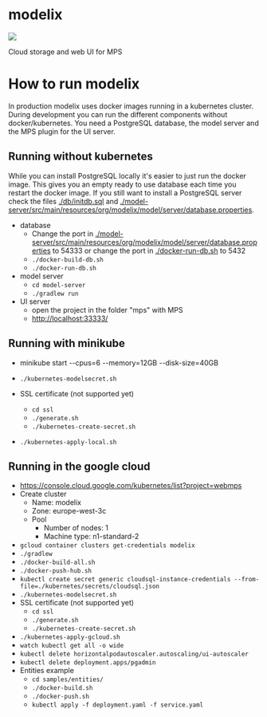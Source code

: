 # modelix

<a href="https://build.mbeddr.com/project.html?projectId=WebMps_WebMpsBuild&tab=projectOverview"><img src="http://build.mbeddr.com/app/rest/builds/buildType:(id:WebMps_WebMpsBuild)/statusIcon"/></a>

Cloud storage and web UI for MPS

# How to run modelix

In production modelix uses docker images running in a kubernetes cluster.
During development you can run the different components without docker/kubernetes.
You need a PostgreSQL database, the model server and the MPS plugin for the UI server.

## Running without kubernetes

While you can install PostgreSQL locally it's easier to just run the docker image.
This gives you an empty ready to use database each time you restart the docker image.
If you still want to install a PostgreSQL server check the files [./db/initdb.sql](./db/initdb.sql) and
[./model-server/src/main/resources/org/modelix/model/server/database.properties](./model-server/src/main/resources/org/modelix/model/server/database.properties).

- database
    - Change the port in [./model-server/src/main/resources/org/modelix/model/server/database.properties](./model-server/src/main/resources/org/modelix/model/server/database.properties) to 54333 or change the port in [./docker-run-db.sh](./docker-run-db.sh) to 5432
	- `./docker-build-db.sh`
    - `./docker-run-db.sh`
- model server
    - `cd model-server`
    - `./gradlew run`
- UI server
    - open the project in the folder "mps" with MPS
    - <http://localhost:33333/>

## Running with minikube

- minikube start --cpus=6 --memory=12GB --disk-size=40GB

- `./kubernetes-modelsecret.sh`
- SSL certificate (not supported yet)
    - `cd ssl`
    - `./generate.sh`
    - `./kubernetes-create-secret.sh`
- `./kubernetes-apply-local.sh`

## Running in the google cloud

- https://console.cloud.google.com/kubernetes/list?project=webmps
- Create cluster
    - Name: modelix
    - Zone: europe-west-3c
    - Pool
        - Number of nodes: 1
        - Machine type: n1-standard-2
- `gcloud container clusters get-credentials modelix`
- `./gradlew`
- `./docker-build-all.sh`
- `./docker-push-hub.sh`
- `kubectl create secret generic cloudsql-instance-credentials --from-file=./kubernetes/secrets/cloudsql.json`
- `./kubernetes-modelsecret.sh`
- SSL certificate (not supported yet)
    - `cd ssl`
    - `./generate.sh`
    - `./kubernetes-create-secret.sh`
- `./kubernetes-apply-gcloud.sh`
- `watch kubectl get all -o wide`
- `kubectl delete horizontalpodautoscaler.autoscaling/ui-autoscaler`
- `kubectl delete deployment.apps/pgadmin`
- Entities example
    - `cd samples/entities/`
    - `./docker-build.sh`
    - `./docker-push.sh`
    - `kubectl apply -f deployment.yaml -f service.yaml`

